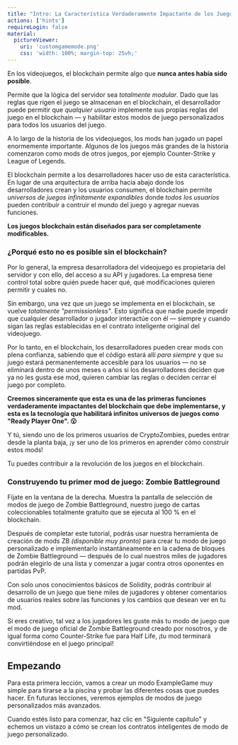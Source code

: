 ```yaml
---
title: "Intro: La Característica Verdaderamente Impactante de los Juegos Blockchain"
actions: ['hints']
requireLogin: false
material:
  pictureViewer: 
    uri: 'customgamemode.png'
    css: 'width: 100%; margin-top: 25vh;'
---
```


En los videojuegos, el blockchain permite algo que **nunca antes había sido posible**.

Permite que la lógica del servidor sea *totalmente modular*. Dado que las reglas que rigen el juego se almacenan en el blockchain, el desarrollador puede permitir que *qualquier usuario* implemente sus propias reglas del juego en el blockchain — y habilitar estos modos de juego personalizados para todos los usuarios del juego.

A lo largo de la historia de los videojuegos, los mods han jugado un papel enormemente importante. Algunos de los juegos más grandes de la historia comenzaron como mods de otros juegos, por ejemplo Counter-Strike y League of Legends.

El blockchain permite a los desarrolladores hacer uso de esta característica. En lugar de una arquitectura de arriba hacia abajo donde los desarrolladores crean y los usuarios consumen, el blockchain permite  *universos de juegos infinitamente expandibles* donde *todos los usuarios* pueden contribuir a contruir el mundo del juego y agregar nuevas funciones.

**Los juegos blockchain están diseñados para ser completamente modificables.**

### ¿Porqué esto no es posible sin el blockchain?

Por lo general, la empresa desarrolladora del videojuego es propietaria del servidor y con ello, del acceso a su API y jugadores. La empresa tiene control total sobre quién puede hacer qué, qué modificaciones quieren permitir y cuales no.

Sin embargo, una vez que un juego se implementa en el blockchain, se vuelve *totalmente "permissionless"*. Esto significa que nadie puede impedir que cualquier desarrollador o jugador interactúe con él — siempre y cuando sigan las reglas establecidas en el contrato inteligente original del videojuego.

Por lo tanto, en el blockchain, los desarrolladores pueden crear mods con plena confianza, sabiendo que el código estará allí *para siempre* y que su juego estará permanentemente accesible para los usuarios — no se eliminará dentro de unos meses o años si los desarrolladores deciden que ya no les gusta ese mod, quieren cambiar las reglas o deciden cerrar el juego por completo.

**Creemos sinceramente que esta es una de las primeras funciones verdaderamente impactantes del blockchain que debe implementarse, y esta es la tecnología que habilitará infinitos universos de juegos como "Ready Player One". 😮**

Y tú, siendo uno de los primeros usuarios de CryptoZombies, puedes entrar desde la planta baja, ¡y ser uno de los primeros en aprender cómo construir estos mods!

Tu puedes contribuir a la revolución de los juegos en el blockchain.

### Construyendo tu primer mod de juego: Zombie Battleground

Fíjate en la ventana de la derecha. Muestra la pantalla de selección de modos de juego de Zombie Battleground, nuestro juego de cartas coleccionables totalmente gratuito que se ejecuta al 100 % en el blockchain.

Después de completar este tutorial, podrás usar nuestra herramienta de creación de mods ZB *(disponible muy pronto)* para crear tu modo de juego personalizado e implementarlo instantáneamente en la cadena de bloques de Zombie Battleground — después de lo cual nuestros miles de jugadores podrán elegirlo de una lista y comenzar a jugar contra otros oponentes en partidas PvP.

Con solo unos conocimientos básicos de Solidity, podrás contribuir al desarrollo de un juego que tiene miles de jugadores y obtener comentarios de usuarios reales sobre las funciones y los cambios que desean ver en tu mod.

Si eres creativo, tal vez a los jugadores les guste más tu modo de juego que el modo de juego oficial de Zombie Battleground creado por nosotros, y de igual forma como Counter-Strike fue para Half Life, ¡tu mod terminará convirtiéndose en el juego principal!

## Empezando

Para esta primera lección, vamos a crear un modo ExampleGame muy simple para tirarse a la piscina y probar las diferentes cosas que puedes hacer. En futuras lecciones, veremos ejemplos de modos de juego personalizados más avanzados.

Cuando estés listo para comenzar, haz clic en "Siguiente capítulo" y echemos un vistazo a cómo se crean los contratos inteligentes de modo de juego personalizado.